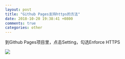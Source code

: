 ```yaml
---
layout: post
title: "Github Pages支持https的方法"
date: 2018-10-20 19:38:41 +0800
comments: true
categories: other
---
```

到Github Pages项目里，点击Setting，勾选Enforce HTTPS

![](https://jason5.cn/images/WX20181020-194050@2x.png)

